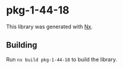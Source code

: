 # pkg-1-44-18

This library was generated with [Nx](https://nx.dev).

## Building

Run `nx build pkg-1-44-18` to build the library.
